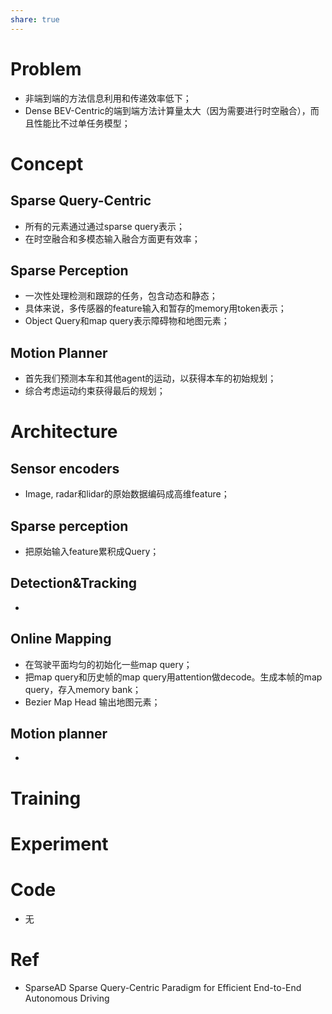 ```yaml
---
share: true
---
```

# Problem

- 非端到端的方法信息利用和传递效率低下；
- Dense BEV-Centric的端到端方法计算量太大（因为需要进行时空融合），而且性能比不过单任务模型；


# Concept

## Sparse Query-Centric
- 所有的元素通过通过sparse query表示；
- 在时空融合和多模态输入融合方面更有效率；

## Sparse Perception

- 一次性处理检测和跟踪的任务，包含动态和静态；
- 具体来说，多传感器的feature输入和暂存的memory用token表示；
- Object Query和map query表示障碍物和地图元素；

## Motion Planner

- 首先我们预测本车和其他agent的运动，以获得本车的初始规划；
- 综合考虑运动约束获得最后的规划；

# Architecture

##  Sensor encoders

- Image, radar和lidar的原始数据编码成高维feature；

## Sparse perception

- 把原始输入feature累积成Query；

## Detection&Tracking

- 

## Online Mapping

- 在驾驶平面均匀的初始化一些map query；
- 把map query和历史帧的map query用attention做decode。生成本帧的map query，存入memory bank；
- Bezier Map Head 输出地图元素；

## Motion planner

- 




# Training



# Experiment



# Code
- 无

# Ref

- SparseAD Sparse Query-Centric Paradigm for Efficient End-to-End Autonomous Driving

